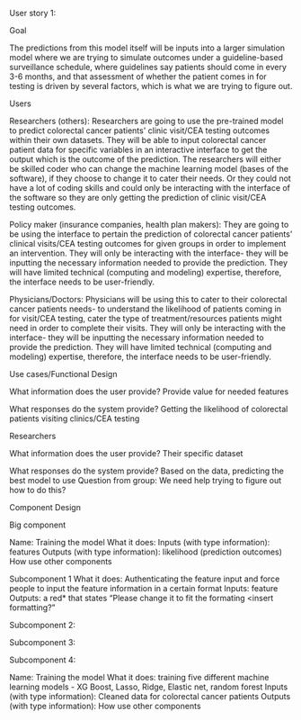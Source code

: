 User story 1:

Goal

The predictions from this model itself will be inputs into a larger simulation model where we are trying to simulate outcomes under a guideline-based surveillance schedule, where guidelines say patients should come in every 3-6 months, and that assessment of whether the patient comes in for testing is driven by several factors, which is what we are trying to figure out. 


Users

Researchers (others):
Researchers are going to use the pre-trained model to predict colorectal cancer patients' clinic visit/CEA testing outcomes within their own datasets. They will be able to input colorectal cancer patient data for specific variables in an interactive interface to get the output which is the outcome of the prediction. The researchers will either be skilled coder who can change the machine learning model (bases of the software), if they choose to change it to cater their needs. Or they could not have a lot of coding skills and could only be interacting with the interface of the software so they are only getting the prediction of clinic visit/CEA testing outcomes. 



Policy maker (insurance companies, health plan makers):
They are going to be using the interface to pertain the prediction of colorectal cancer patients' clinical visits/CEA testing outcomes for given groups in order to implement an intervention.
They will only be interacting with the interface- they will  be inputting the necessary information needed to provide the prediction. They will have limited technical (computing and modeling) expertise, therefore, the interface needs to be user-friendly. 



Physicians/Doctors: Physicians will be using this to cater to their colorectal cancer patients needs- to understand the likelihood of patients coming in for visit/CEA testing, cater the type of treatment/resources patients might need in order to complete their visits. They will only be interacting with the interface- they will be inputting the necessary information needed to provide the prediction.  They will have limited technical (computing and modeling) expertise, therefore, the interface needs to be user-friendly. 




Use cases/Functional Design

What information does the user provide? Provide value for needed features 

What responses do the system provide? Getting the likelihood of colorectal patients visiting clinics/CEA testing 


Researchers

What information does the user provide? Their specific dataset 

What responses do the system provide? Based on the data, predicting the best model to use 
Question from group: We need help trying to figure out how to do this?



Component Design 



Big component

Name: Training the model 
What it does: 
Inputs (with type information): features 
Outputs (with type information): likelihood (prediction outcomes) 
How use other components



Subcomponent 1
What it does: Authenticating the feature input and force people to input the feature information in a certain format
Inputs: feature 
Outputs: a red* that states “Please change it to fit the formating <insert formatting?”


Subcomponent 2:

Subcomponent 3: 


Subcomponent 4: 





Name: Training the model 
What it does: training five different machine learning models - XG Boost, Lasso, Ridge, Elastic net, random forest 
Inputs (with type information): Cleaned data for colorectal cancer patients
Outputs (with type information): 
How use other components


